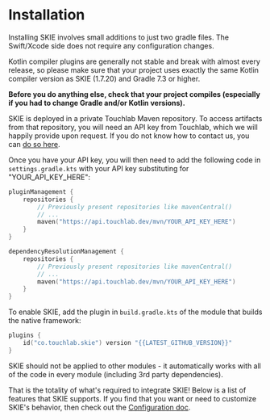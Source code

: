 # Installation

Installing SKIE involves small additions to just two gradle files. The Swift/Xcode side does not require any configuration changes.

Kotlin compiler plugins are generally not stable and break with almost every release, so please make sure that your project uses exactly the same Kotlin compiler version as SKIE (1.7.20) and Gradle 7.3 or higher.

**Before you do anything else, check that your project compiles (especially if you had to change Gradle and/or Kotlin versions).**

SKIE is deployed in a private Touchlab Maven repository. To access artifacts from that repository, you will need an API key from Touchlab, which we will happily provide upon request. If you do not know how to contact us, you can [do so here](https://touchlab.co/contact-us/).

Once you have your API key, you will then need to add the following code in `settings.gradle.kts` with your API key substituting for "YOUR_API_KEY_HERE":

```kotlin
pluginManagement {
    repositories {
        // Previously present repositories like mavenCentral()
        // ...
        maven("https://api.touchlab.dev/mvn/YOUR_API_KEY_HERE")
    }
}

dependencyResolutionManagement {
    repositories {
        // Previously present repositories like mavenCentral()
        // ...
        maven("https://api.touchlab.dev/mvn/YOUR_API_KEY_HERE")
    }
}
```

To enable SKIE, add the plugin in `build.gradle.kts` of the module that builds the native framework:

```kotlin
plugins {
    id("co.touchlab.skie") version "{{LATEST_GITHUB_VERSION}}"
}
```

SKIE should not be applied to other modules - it automatically works with all of the code in every module (including 3rd party dependencies).

That is the totality of what's required to integrate SKIE! Below is a list of features that SKIE supports. If you find that you want or need to customize SKIE's behavior, then check out the [Configuration doc](/docs/Configuration/Configuration.md).
